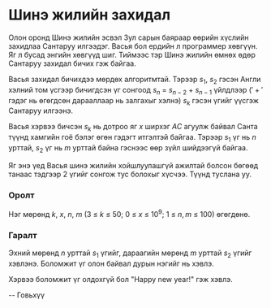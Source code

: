 Шинэ жилийн захидал
===================
Олон оронд Шинэ жилийн эсвэл Зул сарын баяраар өөрийн хүслийн захидлаа Сантаруу илгээдэг. Васья бол ердийн л программер хөвгүүн. Яг л бусад энгийн хөвгүүд шиг. Тиймээс тэр Шинэ жилийн өмнөх өдөр Сантаруу захидал бичих гэж байгаа.

Васья захидал бичихдээ мөрдөх алгоритмтай. Тэрээр $s_1$, $s_2$ гэсэн Англи хэлний том үсгээр бичигдсэн үг сонгоод $s_n\ =\ s_{n - 2}\ +\ s_{n - 1}$ үйлдлээр $('+'$ гэдэг нь өгөгдсөн дарааллаар нь залгахыг хэлнэ$)$ $s_k$ гэсэн үгийг үүсгэж Сантаруу илгээнэ.

Васья хэрвээ бичсэн $s_k$ нь дотроо яг $x$ ширхэг $AC$ агуулж байвал Санта түүнд хамгийн гоё бэлэг өгөн гэдэгт итгэлтэй байгаа. Тэрээр $s_1$ үг нь $n$ урттай, $s_2$ үг нь $m$ урттай байна гэснээс өөр зүйл шийдээгүй байгаа.

Яг энэ үед Васья шинэ жилийн хойшлуулашгүй ажилтай болсон бөгөөд танаас тэдгээр 2 үгийг сонгож тус болохыг хүсчээ. Түүнд туслана уу.

### Оролт
Нэг мөрөнд $k$, $x$, $n$, $m$ $(3\ ≤\ k\ ≤\ 50;\ 0\ ≤\ x\ ≤\ 10^9;\ 1\ ≤\ n,m\ ≤\ 100)$ өгөгдөнө.

### Гаралт
Эхний мөрөнд $n$ урттай $s_1$ үгийг, дараагийн мөрөнд $m$ урттай $s_2$ үгийг хэвлэнэ. Боломжит үг олон байвал дурын нэгийг нь хэвлэ.

Хэрвээ боломжит үг олдохгүй бол "Happy new year!" гэж хэвлэ.

-- Говьхүү

